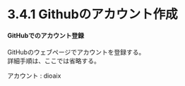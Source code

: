 # 3.4.1 Githubのアカウント作成


#### GitHubでのアカウント登録
GitHubのウェブページでアカウントを登録する。  
詳細手順は、ここでは省略する。

アカウント : dioaix
<br>
<br>
<br>
